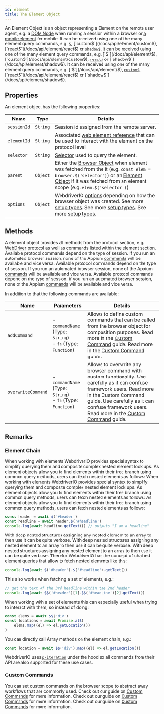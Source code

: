 ```yaml
---
id: element
title: The Element Object
---
```


An Element Object is an object representing a Element on the remote user agent, e.g. a [DOM Node](https://developer.mozilla.org/en-US/docs/Web/API/Element) when running a session within a browser or [a mobile element](https://developer.apple.com/documentation/swift/sequence/element) for mobile. It can be received using one of the many element query commands, e.g. [`$`](/docs/api/element/$), [`custom$`](/docs/api/element/custom$), [`react$`](/docs/api/element/react$) or [`shadow$`](/docs/api/element/shadow$). It can be received using one of the many element query commands, e.g. [`$`](/docs/api/element/$), [`custom$`](/docs/api/element/custom$), [`react$`](/docs/api/element/react$) or [`shadow$`](/docs/api/element/shadow$). It can be received using one of the many element query commands, e.g. [`$`](/docs/api/element/$), [`custom$`](/docs/api/element/custom$), [`react$`](/docs/api/element/react$) or [`shadow$`](/docs/api/element/shadow$).

## Properties

An element object has the following properties:

| Name        | Type     | Details                                                                                                                                                                                                                                       |
| ----------- | -------- | --------------------------------------------------------------------------------------------------------------------------------------------------------------------------------------------------------------------------------------------- |
| `sessionId` | `String` | Session id assigned from the remote server.                                                                                                                                                                                                   |
| `elementId` | `String` | Associated [web element reference](https://w3c.github.io/webdriver/#elements) that can be used to interact with the element on the protocol level                                                                                             |
| `selector`  | `String` | [Selector](/docs/selectors) used to query the element.                                                                                                                                                                                        |
| `parent`    | `Object` | Either the [Browser Object](/docs/api/browser) when element was fetched from the it (e.g. `const elem = browser.$('selector')`) or an [Element Object](/docs/api/element) if it was fetched from an element scope (e.g. `elem.$('selector')`) |
| `options`   | `Object` | WebdriverIO [options](/docs/configuration) depending on how the browser object was created. See more [setup types](/docs/setuptypes). See more [setup types](/docs/setuptypes). See more [setup types](/docs/setuptypes).                     |

## Methods

A element object provides all methods from the protocol section, e.g. [WebDriver](/docs/api/webdriver) protocol as well as commands listed within the element section. Available protocol commands depend on the type of session. If you run an automated browser session, none of the Appium [commands](/docs/api/appium) will be available and vice versa. Available protocol commands depend on the type of session. If you run an automated browser session, none of the Appium [commands](/docs/api/appium) will be available and vice versa. Available protocol commands depend on the type of session. If you run an automated browser session, none of the Appium [commands](/docs/api/appium) will be available and vice versa.

In addition to that the following commands are available:

| Name               | Parameters                                                            | Details                                                                                                                                                                                                                                                                                                                                                    |
| ------------------ | --------------------------------------------------------------------- | ---------------------------------------------------------------------------------------------------------------------------------------------------------------------------------------------------------------------------------------------------------------------------------------------------------------------------------------------------------- |
| `addCommand`       | - `commandName` (Type: `String`)<br />- `fn` (Type: `Function`) | Allows to define custom commands that can be called from the browser object for composition purposes. Read more in the [Custom Command](/docs/customcommands) guide. Read more in the [Custom Command](/docs/customcommands) guide.                                                                                                                        |
| `overwriteCommand` | - `commandName` (Type: `String`)<br />- `fn` (Type: `Function`) | Allows to overwrite any browser command with custom functionality. Use carefully as it can confuse framework users. Read more in the [Custom Command](/docs/customcommands#overwriting-native-commands) guide. Use carefully as it can confuse framework users. Read more in the [Custom Command](/docs/customcommands#overwriting-native-commands) guide. |

## Remarks

### Element Chain

When working with elements WebdriverIO provides special syntax to simplify querying them and composite complex nested element look ups. As element objects allow you to find elements within their tree branch using common query methods, users can fetch nested elements as follows: When working with elements WebdriverIO provides special syntax to simplify querying them and composite complex nested element look ups. As element objects allow you to find elements within their tree branch using common query methods, users can fetch nested elements as follows: As element objects allow you to find elements within their tree branch using common query methods, users can fetch nested elements as follows:

```js
const header = await $('#header')
const headline = await header.$('#headline')
console.log(await headline.getText()) // outputs "I am a headline"
```

With deep nested structures assigning any nested element to an array to then use it can be quite verbose. With deep nested structures assigning any nested element to an array to then use it can be quite verbose. With deep nested structures assigning any nested element to an array to then use it can be quite verbose. Therefor WebdriverIO has the concept of chained element queries that allow to fetch nested elements like this:

```js
console.log(await $('#header').$('#headline').getText())
```

This also works when fetching a set of elements, e.g.:

```js
// get the text of the 3rd headline within the 2nd header
console.log(await $$('#header')[1].$$('#headline')[2].getText())
```

When working with a set of elements this can especially useful when trying to interact with them, so instead of doing:

```js
const elems = await $$('div')
const locations = await Promise.all(
    elems.map((el) => el.getLocation())
)
```

You can directly call Array methods on the element chain, e.g.:

```js
const location = await $$('div').map((el) => el.getLocation())
```

WebdriverIO uses [`p-iteration`](https://www.npmjs.com/package/p-iteration#api) under the hood so all commands from their API are also supported for these use cases.

### Custom Commands

You can set custom commands on the browser scope to abstract away workflows that are commonly used. Check out our guide on [Custom Commands](/docs/customcommands#adding-custom-commands) for more information. Check out our guide on [Custom Commands](/docs/customcommands#adding-custom-commands) for more information. Check out our guide on [Custom Commands](/docs/customcommands#adding-custom-commands) for more information.
